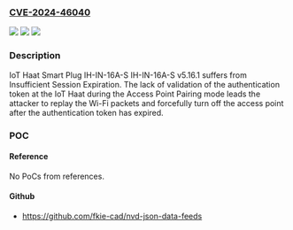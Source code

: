 ### [CVE-2024-46040](https://cve.mitre.org/cgi-bin/cvename.cgi?name=CVE-2024-46040)
![](https://img.shields.io/static/v1?label=Product&message=n%2Fa&color=blue)
![](https://img.shields.io/static/v1?label=Version&message=n%2Fa&color=blue)
![](https://img.shields.io/static/v1?label=Vulnerability&message=n%2Fa&color=brighgreen)

### Description

IoT Haat Smart Plug IH-IN-16A-S IH-IN-16A-S v5.16.1 suffers from Insufficient Session Expiration. The lack of validation of the authentication token at the IoT Haat during the Access Point Pairing mode leads the attacker to replay the Wi-Fi packets and forcefully turn off the access point after the authentication token has expired.

### POC

#### Reference
No PoCs from references.

#### Github
- https://github.com/fkie-cad/nvd-json-data-feeds

